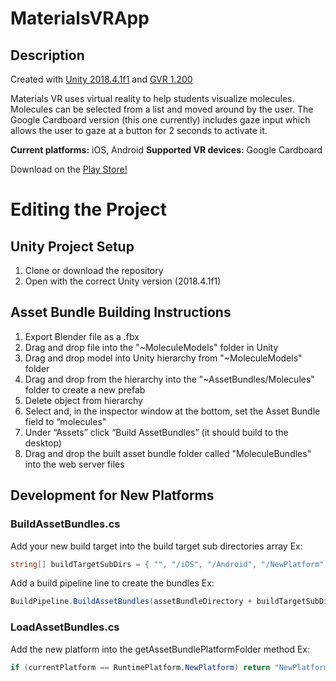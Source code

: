 # MaterialsVRApp
## Description
Created with [Unity 2018.4.1f1](https://unity.com/) and [GVR 1.200](https://github.com/googlevr/gvr-unity-sdk)

Materials VR uses virtual reality to help students visualize molecules. Molecules can be selected from a list and moved around by the user. The Google Cardboard version (this one currently) includes gaze input which allows the user to gaze at a button for 2 seconds to activate it.

**Current platforms:** iOS, Android
**Supported VR devices:** Google Cardboard

Download on the [Play Store!](https://play.google.com/store/apps/details?id=com.unity3d.MoleculesVRAndroidTest)

# Editing the Project
## Unity Project Setup
1. Clone or download the repository
2. Open with the correct Unity version (2018.4.1f1)

## Asset Bundle Building Instructions
1. Export Blender file as a .fbx
2. Drag and drop file into the "~MoleculeModels" folder in Unity 
3. Drag and drop model into Unity hierarchy from "~MoleculeModels" folder
4. Drag and drop from the hierarchy into the "~AssetBundles/Molecules" folder to create a new prefab
5. Delete object from hierarchy
6. Select and, in the inspector window at the bottom, set the Asset Bundle field to “molecules"
7. Under “Assets” click “Build AssetBundles” (it should build to the desktop)
8. Drag and drop the built asset bundle folder called "MoleculeBundles" into the web server files

## Development for New Platforms
### BuildAssetBundles.cs
Add your new build target into the build target sub directories array
Ex:
```csharp
string[] buildTargetSubDirs = { "", "/iOS", "/Android", "/NewPlatform" };
```
Add a build pipeline line to create the bundles
Ex:
```csharp
BuildPipeline.BuildAssetBundles(assetBundleDirectory + buildTargetSubDirs[3], BuildAssetBundleOptions.None, BuildTarget.NewPlatform);
```

### LoadAssetBundles.cs
Add the new platform into the getAssetBundlePlatformFolder method
Ex:
```csharp
if (currentPlatform == RuntimePlatform.NewPlatform) return "NewPlatform";
```
